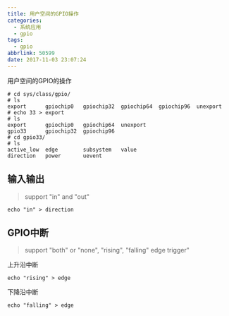 ```yaml
---
title: 用户空间的GPIO操作
categories:
  - 系统应用
  - gpio
tags:
  - gpio
abbrlink: 50599
date: 2017-11-03 23:07:24
---
```


用户空间的GPIO的操作

<!--more-->

``` shell
# cd sys/class/gpio/
# ls
export      gpiochip0   gpiochip32  gpiochip64  gpiochip96  unexport
# echo 33 > export
# ls
export      gpiochip0   gpiochip64  unexport
gpio33      gpiochip32  gpiochip96
# cd gpio33/
# ls
active_low  edge        subsystem   value
direction   power       uevent
```

## 输入输出

> support "in" and "out"

``` shell
echo "in" > direction
```

## GPIO中断

> support "both" or "none", "rising", "falling" edge trigger"

上升沿中断

``` shell
echo "rising" > edge
```

下降沿中断

``` shell
echo "falling" > edge
```


